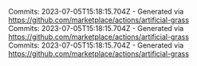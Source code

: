 Commits: 2023-07-05T15:18:15.704Z - Generated via https://github.com/marketplace/actions/artificial-grass
<br>
Commits: 2023-07-05T15:18:15.704Z - Generated via https://github.com/marketplace/actions/artificial-grass
<br>
Commits: 2023-07-05T15:18:15.704Z - Generated via https://github.com/marketplace/actions/artificial-grass
<br>
